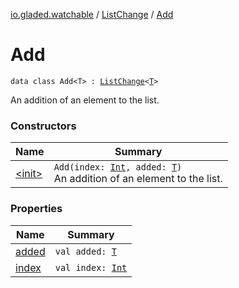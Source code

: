 [io.gladed.watchable](../../index.md) / [ListChange](../index.md) / [Add](./index.md)

# Add

`data class Add<T> : `[`ListChange`](../index.md)`<`[`T`](index.md#T)`>`

An addition of an element to the list.

### Constructors

| Name | Summary |
|---|---|
| [&lt;init&gt;](-init-.md) | `Add(index: `[`Int`](https://kotlinlang.org/api/latest/jvm/stdlib/kotlin/-int/index.html)`, added: `[`T`](index.md#T)`)`<br>An addition of an element to the list. |

### Properties

| Name | Summary |
|---|---|
| [added](added.md) | `val added: `[`T`](index.md#T) |
| [index](--index--.md) | `val index: `[`Int`](https://kotlinlang.org/api/latest/jvm/stdlib/kotlin/-int/index.html) |
